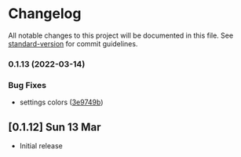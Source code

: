 # Changelog

All notable changes to this project will be documented in this file. See [standard-version](https://github.com/conventional-changelog/standard-version) for commit guidelines.

### 0.1.13 (2022-03-14)


### Bug Fixes

* settings colors ([3e9749b](https://github.com/rogeriosantosf/sv-vscode-theme/commit/3e9749b5e38def17201b5094b87f5e1b4ef9922d))

## [0.1.12] Sun 13 Mar

- Initial release
